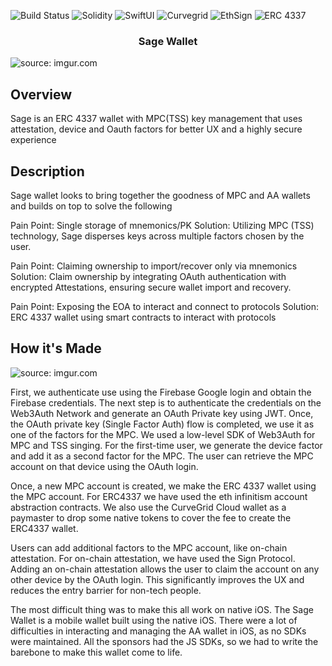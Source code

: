 

![Build Status](https://img.shields.io/badge/build-passing-green?style=for-the-badge&logo=build)
![Solidity](https://img.shields.io/badge/solidity-yellow?style=for-the-badge&logo=solidity)
![SwiftUI](https://img.shields.io/badge/swiftui-yellowgreen?style=for-the-badge&logo=SwfitUI)
![Curvegrid](https://img.shields.io/badge/Curvegrid-blue?style=for-the-badge&logo=Curvegrid)
![EthSign](https://img.shields.io/badge/EthSign-orange?style=for-the-badge&logo=EthSign)
![ERC 4337](https://img.shields.io/badge/4337-lightgrey?style=for-the-badge)






<h3 align="center">Sage Wallet</h3>
<img src="https://imgur.com/P50ie70.png" title="source: imgur.com" /></a>

## Overview

Sage is an ERC 4337 wallet with MPC(TSS) key management that uses attestation, device and Oauth factors for better UX and a highly secure experience



## Description


Sage wallet looks to bring together the goodness of MPC and AA wallets and builds on top to solve the following

Pain Point: Single storage of mnemonics/PK
Solution: Utilizing MPC (TSS) technology, Sage disperses keys across multiple factors chosen by the user.

Pain Point: Claiming ownership to import/recover only via mnemonics
Solution: Claim ownership by integrating OAuth authentication with encrypted Attestations, ensuring secure wallet import and recovery.

Pain Point: Exposing the EOA to interact and connect to protocols
Solution: ERC 4337 wallet using smart contracts to interact with protocols



## How it's Made

<img src="https://imgur.com/8mapy8P.png" title="source: imgur.com"/></a>

First, we authenticate use using the Firebase Google login and obtain the Firebase credentials. The next step is to authenticate the credentials on the Web3Auth Network and generate an OAuth Private key using JWT. Once, the OAuth private key (Single Factor Auth) flow is completed, we use it as one of the factors for the MPC. We used a low-level SDK of Web3Auth for MPC and TSS singing. For the first-time user, we generate the device factor and add it as a second factor for the MPC. The user can retrieve the MPC account on that device using the OAuth login.

Once, a new MPC account is created, we make the ERC 4337 wallet using the MPC account. For ERC4337 we have used the eth infinitism account abstraction contracts. We also use the CurveGrid Cloud wallet as a paymaster to drop some native tokens to cover the fee to create the ERC4337 wallet.

Users can add additional factors to the MPC account, like on-chain attestation. For on-chain attestation, we have used the Sign Protocol. Adding an on-chain attestation allows the user to claim the account on any other device by the OAuth login. This significantly improves the UX and reduces the entry barrier for non-tech people.

The most difficult thing was to make this all work on native iOS. The Sage Wallet is a mobile wallet built using the native iOS. There were a lot of difficulties in interacting and managing the AA wallet in iOS, as no SDKs were maintained. All the sponsors had the JS SDKs, so we had to write the barebone to make this wallet come to life.






